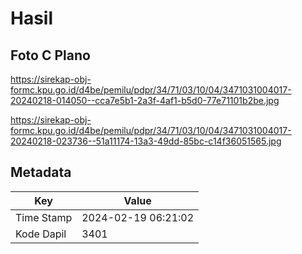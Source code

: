 # Hasil

## Foto C Plano

https://sirekap-obj-formc.kpu.go.id/d4be/pemilu/pdpr/34/71/03/10/04/3471031004017-20240218-014050--cca7e5b1-2a3f-4af1-b5d0-77e71101b2be.jpg

https://sirekap-obj-formc.kpu.go.id/d4be/pemilu/pdpr/34/71/03/10/04/3471031004017-20240218-023736--51a11174-13a3-49dd-85bc-c14f36051565.jpg


## Metadata

| Key        | Value               |
| ---------- | ------------------- |
| Time Stamp | 2024-02-19 06:21:02 |
| Kode Dapil | 3401                |



